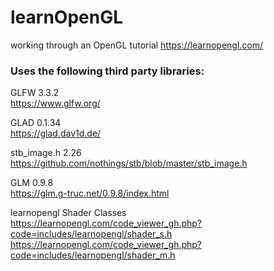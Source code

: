 # learnOpenGL
working through an OpenGL tutorial https://learnopengl.com/

### Uses the following third party libraries:

GLFW 3.3.2   
https://www.glfw.org/

GLAD 0.1.34   
https://glad.dav1d.de/

stb_image.h 2.26   
https://github.com/nothings/stb/blob/master/stb_image.h

GLM 0.9.8   
https://glm.g-truc.net/0.9.8/index.html

learnopengl Shader Classes   
https://learnopengl.com/code_viewer_gh.php?code=includes/learnopengl/shader_s.h   
https://learnopengl.com/code_viewer_gh.php?code=includes/learnopengl/shader_m.h
